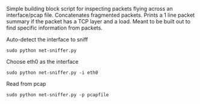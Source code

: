 Simple building block script for inspecting packets flying across an interface/pcap file. Concatenates fragmented packets. Prints a 1 line packet summary if the packet has a TCP layer and a load. Meant to be built out to find specific information from packets.


Auto-detect the interface to sniff

```sudo python net-sniffer.py```


Choose eth0 as the interface

```sudo python net-sniffer.py -i eth0```


Read from pcap

```sudo python net-sniffer.py -p pcapfile```
